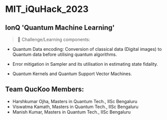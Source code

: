 # MIT_iQuHack_2023
## IonQ 'Quantum Machine Learning'
> 🔭 Challenge/Learning components:

- Quantum Data encoding: Conversion of classical data (Digital images) to Quantum data before utilising quantum algorithms.

- Error mitigation in Sampler and its utilisation in estimating state fidality.

- Quantum Kernels and Quantum Support Vector Machines.

## Team QucKoo Members:
- Harshkumar Ojha, Masters in Quantum Tech., IISc Bengaluru
- Viswatma Kamath, Masters in Quantum Tech., IISc Bengaluru
- Manish Kumar, Masters in Quantum Tech., IISc Bengaluru

